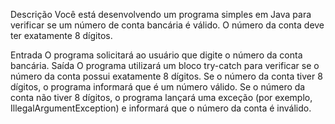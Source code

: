 Descrição
Você está desenvolvendo um programa simples em Java para verificar se um número de conta bancária é válido. O número da conta deve ter exatamente 8 dígitos.

Entrada
O programa solicitará ao usuário que digite o número da conta bancária.
Saída
O programa utilizará um bloco try-catch para verificar se o número da conta possui exatamente 8 dígitos.
Se o número da conta tiver 8 dígitos, o programa informará que é um número válido.
Se o número da conta não tiver 8 dígitos, o programa lançará uma exceção (por exemplo, IllegalArgumentException) e informará que o número da conta é inválido.
